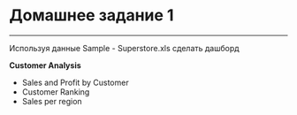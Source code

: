 # Домашнее задание 1
-----
Используя данные Sample - Superstore.xls сделать дашборд

**Customer Analysis**
- Sales and Profit by Customer
- Customer Ranking
- Sales per region
